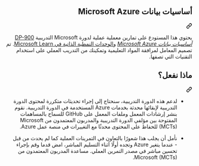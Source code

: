 <div class="Box-sc-g0xbh4-0 eoaCFS js-snippet-clipboard-copy-unpositioned undefined" data-hpc="true"><article class="markdown-body entry-content container-lg" itemprop="text"><div class="markdown-heading" dir="rtl"><h1 tabindex="-1" class="heading-element" dir="rtl">أساسيات بيانات Microsoft Azure</h1><a id="user-content-أساسيات-بيانات-microsoft-azure" class="anchor" aria-label="Permalink: أساسيات بيانات Microsoft Azure" href="#أساسيات-بيانات-microsoft-azure"><svg class="octicon octicon-link" viewBox="0 0 16 16" version="1.1" width="16" height="16" aria-hidden="true"><path d="m7.775 3.275 1.25-1.25a3.5 3.5 0 1 1 4.95 4.95l-2.5 2.5a3.5 3.5 0 0 1-4.95 0 .751.751 0 0 1 .018-1.042.751.751 0 0 1 1.042-.018 1.998 1.998 0 0 0 2.83 0l2.5-2.5a2.002 2.002 0 0 0-2.83-2.83l-1.25 1.25a.751.751 0 0 1-1.042-.018.751.751 0 0 1-.018-1.042Zm-4.69 9.64a1.998 1.998 0 0 0 2.83 0l1.25-1.25a.751.751 0 0 1 1.042.018.751.751 0 0 1 .018 1.042l-1.25 1.25a3.5 3.5 0 1 1-4.95-4.95l2.5-2.5a3.5 3.5 0 0 1 4.95 0 .751.751 0 0 1-.018 1.042.751.751 0 0 1-1.042.018 1.998 1.998 0 0 0-2.83 0l-2.5 2.5a1.998 1.998 0 0 0 0 2.83Z"></path></svg></a></div>
<p dir="rtl">يحتوي هذا المستودع على تمارين معملية عملية لدورة Microsoft التدريبية <a href="https://docs.microsoft.com/en-us/learn/certifications/courses/dp-900t00" rel="nofollow">DP-900 <em>أساسيات بيانات Microsoft Azure</em></a> و<a href="https://docs.microsoft.com/en-us/users/23110622/collections/0kjyh8rn5gdrjj/" rel="nofollow">الوحدات النمطية الذاتية في Microsoft Learn</a>. تم تصميم المعامل لمرافقة المواد التعليمية وتمكينك من التدريب العملي على استخدام التقنيات التي تصفها.</p>
<div class="markdown-heading" dir="rtl"><h2 tabindex="-1" class="heading-element" dir="rtl">ماذا نفعل؟</h2><a id="user-content-ماذا-نفعل" class="anchor" aria-label="Permalink: ماذا نفعل؟" href="#ماذا-نفعل"><svg class="octicon octicon-link" viewBox="0 0 16 16" version="1.1" width="16" height="16" aria-hidden="true"><path d="m7.775 3.275 1.25-1.25a3.5 3.5 0 1 1 4.95 4.95l-2.5 2.5a3.5 3.5 0 0 1-4.95 0 .751.751 0 0 1 .018-1.042.751.751 0 0 1 1.042-.018 1.998 1.998 0 0 0 2.83 0l2.5-2.5a2.002 2.002 0 0 0-2.83-2.83l-1.25 1.25a.751.751 0 0 1-1.042-.018.751.751 0 0 1-.018-1.042Zm-4.69 9.64a1.998 1.998 0 0 0 2.83 0l1.25-1.25a.751.751 0 0 1 1.042.018.751.751 0 0 1 .018 1.042l-1.25 1.25a3.5 3.5 0 1 1-4.95-4.95l2.5-2.5a3.5 3.5 0 0 1 4.95 0 .751.751 0 0 1-.018 1.042.751.751 0 0 1-1.042.018 1.998 1.998 0 0 0-2.83 0l-2.5 2.5a1.998 1.998 0 0 0 0 2.83Z"></path></svg></a></div>
<ul dir="rtl">
<li>
<p dir="rtl">لدعم هذه الدورة التدريبية، سنحتاج إلى إجراء تحديثات متكررة لمحتوى الدورة التدريبية لإبقائها محدثة بخدمات Azure المستخدمة في الدورة التدريبية.  نقوم بنشر إرشادات المعمل وملفات المعمل على GitHub للسماح بالمساهمات المفتوحة بين مؤلفي الدورة التدريبية والمدربون المعتمدون من Microsoft (MCTs) للحفاظ على المحتوى محدثًا مع التغييرات في منصة عمل Azure.</p>
</li>
<li>
<p dir="rtl">نأمل أن يجلب هذا شعورًا بالتعاون في التمرينات العملية كما لم يحدث من قبل - عندما يتغير Azure وتجده أولًا أثناء التسليم المباشر، امض قدما وقم بإجراء تحسين مباشر في مصدر التمرين العملي.  مساعدة المدربون المعتمدون من Microsoft (MCTs).</p>
</li>
</ul>
</article></div>
